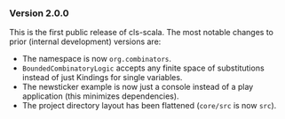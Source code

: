 ### Version 2.0.0
This is the first public release of cls-scala.
The most notable changes to prior (internal development) versions are:
- The namespace is now `org.combinators`.
- `BoundedCombinatoryLogic` accepts any finite space of substitutions instead of just Kindings for single variables.
- The newsticker example is now just a console instead of a play application (this minimizes dependencies).
- The project directory layout has been flattened (`core/src` is now `src`).
